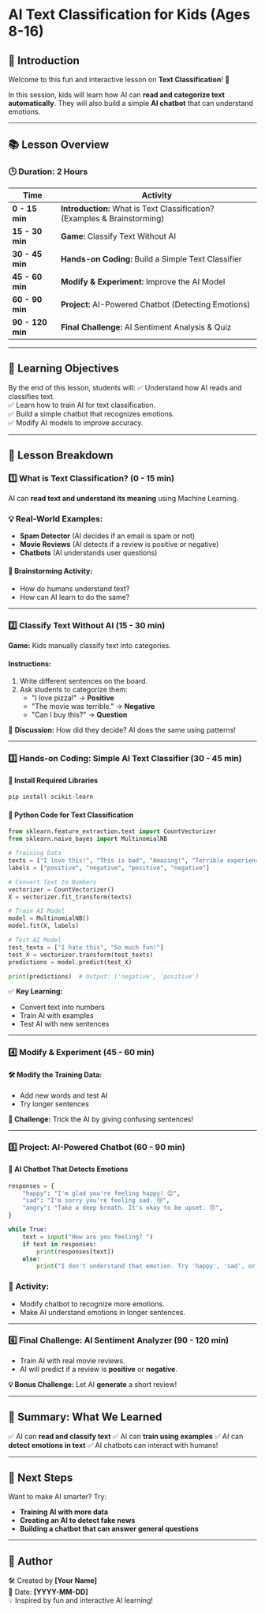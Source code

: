 # AI Text Classification for Kids (Ages 8-16)  

## 📌 Introduction
Welcome to this fun and interactive lesson on **Text Classification**! 🎉

In this session, kids will learn how AI can **read and categorize text automatically**. They will also build a simple **AI chatbot** that can understand emotions.

---

## 📚 Lesson Overview
### **🕒 Duration: 2 Hours**
| Time | Activity |
|------|----------|
| **0 - 15 min** | **Introduction:** What is Text Classification? (Examples & Brainstorming) |
| **15 - 30 min** | **Game:** Classify Text Without AI |
| **30 - 45 min** | **Hands-on Coding:** Build a Simple Text Classifier |
| **45 - 60 min** | **Modify & Experiment:** Improve the AI Model |
| **60 - 90 min** | **Project:** AI-Powered Chatbot (Detecting Emotions) |
| **90 - 120 min** | **Final Challenge:** AI Sentiment Analysis & Quiz |

---

## 🎯 Learning Objectives
By the end of this lesson, students will:
✅ Understand how AI reads and classifies text.  
✅ Learn how to train AI for text classification.  
✅ Build a simple chatbot that recognizes emotions.  
✅ Modify AI models to improve accuracy.  

---

## 📝 Lesson Breakdown

### **1️⃣ What is Text Classification? (0 - 15 min)**
AI can **read text and understand its meaning** using Machine Learning.

### **💡 Real-World Examples:**
- **Spam Detector** (AI decides if an email is spam or not)
- **Movie Reviews** (AI detects if a review is positive or negative)
- **Chatbots** (AI understands user questions)

#### **🧠 Brainstorming Activity:**
- How do humans understand text?
- How can AI learn to do the same?

---

### **2️⃣ Classify Text Without AI (15 - 30 min)**
**Game:** Kids manually classify text into categories.

#### **Instructions:**
1. Write different sentences on the board.
2. Ask students to categorize them:
   - "I love pizza!" → **Positive**
   - "The movie was terrible." → **Negative**
   - "Can I buy this?" → **Question**

🤔 **Discussion:** How did they decide? AI does the same using patterns!

---

### **3️⃣ Hands-on Coding: Simple AI Text Classifier (30 - 45 min)**
#### **🔹 Install Required Libraries**
```bash
pip install scikit-learn
```

#### **🔹 Python Code for Text Classification**
```python
from sklearn.feature_extraction.text import CountVectorizer
from sklearn.naive_bayes import MultinomialNB

# Training Data
texts = ["I love this!", "This is bad", "Amazing!", "Terrible experience"]
labels = ["positive", "negative", "positive", "negative"]

# Convert Text to Numbers
vectorizer = CountVectorizer()
X = vectorizer.fit_transform(texts)

# Train AI Model
model = MultinomialNB()
model.fit(X, labels)

# Test AI Model
test_texts = ["I hate this", "So much fun!"]
test_X = vectorizer.transform(test_texts)
predictions = model.predict(test_X)

print(predictions)  # Output: ['negative', 'positive']
```

✅ **Key Learning:**
- Convert text into numbers
- Train AI with examples
- Test AI with new sentences

---

### **4️⃣ Modify & Experiment (45 - 60 min)**
#### **🛠️ Modify the Training Data:**
- Add new words and test AI
- Try longer sentences

**🎯 Challenge:** Trick the AI by giving confusing sentences!

---

### **5️⃣ Project: AI-Powered Chatbot (60 - 90 min)**
#### **🔹 AI Chatbot That Detects Emotions**
```python
responses = {
    "happy": "I'm glad you're feeling happy! 😊",
    "sad": "I'm sorry you're feeling sad. 😢",
    "angry": "Take a deep breath. It's okay to be upset. 😠",
}

while True:
    text = input("How are you feeling? ")
    if text in responses:
        print(responses[text])
    else:
        print("I don't understand that emotion. Try 'happy', 'sad', or 'angry'.")
```

### **🎯 Activity:**
- Modify chatbot to recognize more emotions.
- Make AI understand emotions in longer sentences.

---

### **6️⃣ Final Challenge: AI Sentiment Analyzer (90 - 120 min)**
- Train AI with real movie reviews.
- AI will predict if a review is **positive** or **negative**.

**💡 Bonus Challenge:** Let AI **generate** a short review!

---

## 📌 Summary: What We Learned
✅ AI can **read and classify text**
✅ AI can **train using examples**
✅ AI can **detect emotions in text**
✅ AI chatbots can interact with humans!

---

## 🚀 Next Steps
Want to make AI smarter? Try:
- **Training AI with more data**
- **Creating an AI to detect fake news**
- **Building a chatbot that can answer general questions**

---

## 📌 Author
🛠 Created by **[Your Name]**  
📅 Date: **[YYYY-MM-DD]**  
💡 Inspired by fun and interactive AI learning!



